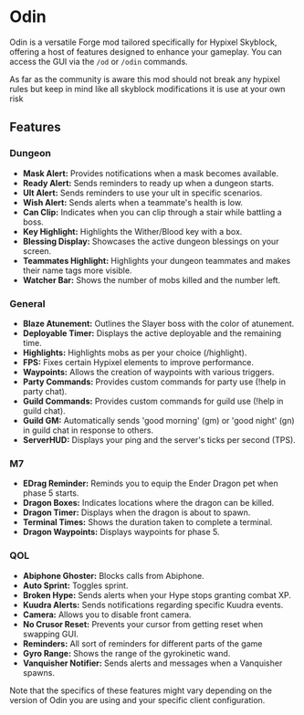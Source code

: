 # Odin

Odin is a versatile Forge mod tailored specifically for Hypixel Skyblock, offering a host of features designed to enhance your gameplay. You can access the GUI via the `/od` or `/odin` commands.

As far as the community is aware this mod should not break any hypixel rules but keep in mind like all skyblock modifications it is use at your own risk
## Features

### Dungeon
- **Mask Alert:** Provides notifications when a mask becomes available.
- **Ready Alert:** Sends reminders to ready up when a dungeon starts.
- **Ult Alert:** Sends reminders to use your ult in specific scenarios.
- **Wish Alert:** Sends alerts when a teammate's health is low.
- **Can Clip:** Indicates when you can clip through a stair while battling a boss.
- **Key Highlight:** Highlights the Wither/Blood key with a box.
- **Blessing Display:** Showcases the active dungeon blessings on your screen.
- **Teammates Highlight:** Highlights your dungeon teammates and makes their name tags more visible.
- **Watcher Bar:** Shows the number of mobs killed and the number left.

### General
- **Blaze Atunement:** Outlines the Slayer boss with the color of atunement.
- **Deployable Timer:** Displays the active deployable and the remaining time.
- **Highlights:** Highlights mobs as per your choice (/highlight).
- **FPS:** Fixes certain Hypixel elements to improve performance.
- **Waypoints:** Allows the creation of waypoints with various triggers.
- **Party Commands:** Provides custom commands for party use (!help in party chat).
- **Guild Commands:** Provides custom commands for guild use (!help in guild chat).
- **Guild GM:** Automatically sends 'good morning' (gm) or 'good night' (gn) in guild chat in response to others.
- **ServerHUD:** Displays your ping and the server's ticks per second (TPS).

### M7
- **EDrag Reminder:** Reminds you to equip the Ender Dragon pet when phase 5 starts.
- **Dragon Boxes:** Indicates locations where the dragon can be killed.
- **Dragon Timer:** Displays when the dragon is about to spawn.
- **Terminal Times:** Shows the duration taken to complete a terminal.
- **Dragon Waypoints:** Displays waypoints for phase 5.

### QOL
- **Abiphone Ghoster:** Blocks calls from Abiphone.
- **Auto Sprint:** Toggles sprint.
- **Broken Hype:** Sends alerts when your Hype stops granting combat XP.
- **Kuudra Alerts:** Sends notifications regarding specific Kuudra events.
- **Camera:** Allows you to disable front camera.
- **No Crusor Reset:** Prevents your cursor from getting reset when swapping GUI.
- **Reminders:** All sort of reminders for different parts of the game
- **Gyro Range:** Shows the range of the gyrokinetic wand.
- **Vanquisher Notifier:** Sends alerts and messages when a Vanquisher spawns.

Note that the specifics of these features might vary depending on the version of Odin you are using and your specific client configuration.
